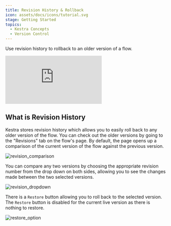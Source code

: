 ```yaml
---
title: Revision History & Rollback
icon: assets/docs/icons/tutorial.svg
stage: Getting Started
topics:
  - Kestra Concepts
  - Version Control
---
```


Use revision history to rollback to an older version of a flow.

<div class="video-container">
    <iframe src="https://www.youtube.com/embed/lpHl52Rlvr0?si=RyPvvhGNkTmskLKP" title="YouTube video player" frameborder="0" allow="accelerometer; autoplay; clipboard-write; encrypted-media; gyroscope; picture-in-picture; web-share" referrerpolicy="strict-origin-when-cross-origin" allowfullscreen></iframe>
</div>

## What is Revision History

Kestra stores revision history which allows you to easily roll back to any older version of the flow. You can check out the older versions by going to the "Revisions" tab on the flow's page. By default, the page opens up a comparison of the current version of the flow against the previous version.

![revision_comparison](assets/docs/how-to-guides/rollback-and-revision-history/revision_comparison.png)

You can compare any two versions by choosing the appropriate revision number from the drop down on both sides, allowing you to see the changes made between the two selected versions.

![revision_dropdown](assets/docs/how-to-guides/rollback-and-revision-history/revision_dropdown.png)

There is a `Restore` button allowing you to roll back to the selected version. The `Restore` button is disabled for the current live version as there is nothing to restore.

![restore_option](assets/docs/how-to-guides/rollback-and-revision-history/restore_option.png)

